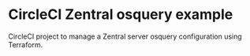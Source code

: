 # CircleCI Zentral osquery example

CircleCI project to manage a Zentral server osquery configuration using Terraform.

